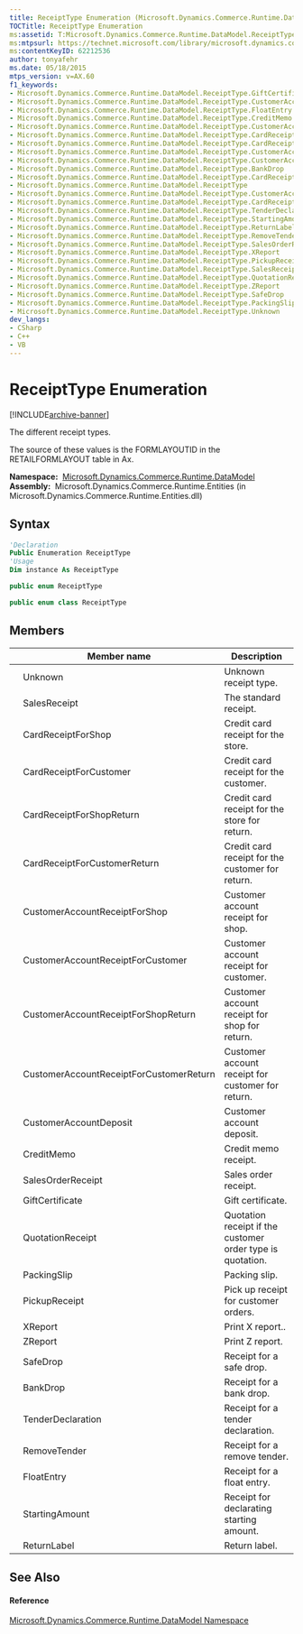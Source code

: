 ```yaml
---
title: ReceiptType Enumeration (Microsoft.Dynamics.Commerce.Runtime.DataModel)
TOCTitle: ReceiptType Enumeration
ms:assetid: T:Microsoft.Dynamics.Commerce.Runtime.DataModel.ReceiptType
ms:mtpsurl: https://technet.microsoft.com/library/microsoft.dynamics.commerce.runtime.datamodel.receipttype(v=AX.60)
ms:contentKeyID: 62212536
author: tonyafehr
ms.date: 05/18/2015
mtps_version: v=AX.60
f1_keywords:
- Microsoft.Dynamics.Commerce.Runtime.DataModel.ReceiptType.GiftCertificate
- Microsoft.Dynamics.Commerce.Runtime.DataModel.ReceiptType.CustomerAccountReceiptForShop
- Microsoft.Dynamics.Commerce.Runtime.DataModel.ReceiptType.FloatEntry
- Microsoft.Dynamics.Commerce.Runtime.DataModel.ReceiptType.CreditMemo
- Microsoft.Dynamics.Commerce.Runtime.DataModel.ReceiptType.CustomerAccountReceiptForCustomerReturn
- Microsoft.Dynamics.Commerce.Runtime.DataModel.ReceiptType.CardReceiptForCustomerReturn
- Microsoft.Dynamics.Commerce.Runtime.DataModel.ReceiptType.CardReceiptForShopReturn
- Microsoft.Dynamics.Commerce.Runtime.DataModel.ReceiptType.CustomerAccountReceiptForShopReturn
- Microsoft.Dynamics.Commerce.Runtime.DataModel.ReceiptType.CustomerAccountDeposit
- Microsoft.Dynamics.Commerce.Runtime.DataModel.ReceiptType.BankDrop
- Microsoft.Dynamics.Commerce.Runtime.DataModel.ReceiptType.CardReceiptForShop
- Microsoft.Dynamics.Commerce.Runtime.DataModel.ReceiptType
- Microsoft.Dynamics.Commerce.Runtime.DataModel.ReceiptType.CustomerAccountReceiptForCustomer
- Microsoft.Dynamics.Commerce.Runtime.DataModel.ReceiptType.CardReceiptForCustomer
- Microsoft.Dynamics.Commerce.Runtime.DataModel.ReceiptType.TenderDeclaration
- Microsoft.Dynamics.Commerce.Runtime.DataModel.ReceiptType.StartingAmount
- Microsoft.Dynamics.Commerce.Runtime.DataModel.ReceiptType.ReturnLabel
- Microsoft.Dynamics.Commerce.Runtime.DataModel.ReceiptType.RemoveTender
- Microsoft.Dynamics.Commerce.Runtime.DataModel.ReceiptType.SalesOrderReceipt
- Microsoft.Dynamics.Commerce.Runtime.DataModel.ReceiptType.XReport
- Microsoft.Dynamics.Commerce.Runtime.DataModel.ReceiptType.PickupReceipt
- Microsoft.Dynamics.Commerce.Runtime.DataModel.ReceiptType.SalesReceipt
- Microsoft.Dynamics.Commerce.Runtime.DataModel.ReceiptType.QuotationReceipt
- Microsoft.Dynamics.Commerce.Runtime.DataModel.ReceiptType.ZReport
- Microsoft.Dynamics.Commerce.Runtime.DataModel.ReceiptType.SafeDrop
- Microsoft.Dynamics.Commerce.Runtime.DataModel.ReceiptType.PackingSlip
- Microsoft.Dynamics.Commerce.Runtime.DataModel.ReceiptType.Unknown
dev_langs:
- CSharp
- C++
- VB
---
```


# ReceiptType Enumeration


[!INCLUDE[archive-banner](includes/archive-banner.md)]

The different receipt types.

The source of these values is the FORMLAYOUTID in the RETAILFORMLAYOUT table in Ax.

**Namespace:**  [Microsoft.Dynamics.Commerce.Runtime.DataModel](microsoft-dynamics-commerce-runtime-datamodel-namespace.md)  
**Assembly:**  Microsoft.Dynamics.Commerce.Runtime.Entities (in Microsoft.Dynamics.Commerce.Runtime.Entities.dll)

## Syntax

``` vb
'Declaration
Public Enumeration ReceiptType
'Usage
Dim instance As ReceiptType
```

``` csharp
public enum ReceiptType
```

``` c++
public enum class ReceiptType
```

## Members

<table>
<thead>
<tr class="header">
<th></th>
<th>Member name</th>
<th>Description</th>
</tr>
</thead>
<tbody>
<tr class="odd">
<td></td>
<td>Unknown</td>
<td>Unknown receipt type.</td>
</tr>
<tr class="even">
<td></td>
<td>SalesReceipt</td>
<td>The standard receipt.</td>
</tr>
<tr class="odd">
<td></td>
<td>CardReceiptForShop</td>
<td>Credit card receipt for the store.</td>
</tr>
<tr class="even">
<td></td>
<td>CardReceiptForCustomer</td>
<td>Credit card receipt for the customer.</td>
</tr>
<tr class="odd">
<td></td>
<td>CardReceiptForShopReturn</td>
<td>Credit card receipt for the store for return.</td>
</tr>
<tr class="even">
<td></td>
<td>CardReceiptForCustomerReturn</td>
<td>Credit card receipt for the customer for return.</td>
</tr>
<tr class="odd">
<td></td>
<td>CustomerAccountReceiptForShop</td>
<td>Customer account receipt for shop.</td>
</tr>
<tr class="even">
<td></td>
<td>CustomerAccountReceiptForCustomer</td>
<td>Customer account receipt for customer.</td>
</tr>
<tr class="odd">
<td></td>
<td>CustomerAccountReceiptForShopReturn</td>
<td>Customer account receipt for shop for return.</td>
</tr>
<tr class="even">
<td></td>
<td>CustomerAccountReceiptForCustomerReturn</td>
<td>Customer account receipt for customer for return.</td>
</tr>
<tr class="odd">
<td></td>
<td>CustomerAccountDeposit</td>
<td>Customer account deposit.</td>
</tr>
<tr class="even">
<td></td>
<td>CreditMemo</td>
<td>Credit memo receipt.</td>
</tr>
<tr class="odd">
<td></td>
<td>SalesOrderReceipt</td>
<td>Sales order receipt.</td>
</tr>
<tr class="even">
<td></td>
<td>GiftCertificate</td>
<td>Gift certificate.</td>
</tr>
<tr class="odd">
<td></td>
<td>QuotationReceipt</td>
<td>Quotation receipt if the customer order type is quotation.</td>
</tr>
<tr class="even">
<td></td>
<td>PackingSlip</td>
<td>Packing slip.</td>
</tr>
<tr class="odd">
<td></td>
<td>PickupReceipt</td>
<td>Pick up receipt for customer orders.</td>
</tr>
<tr class="even">
<td></td>
<td>XReport</td>
<td>Print X report..</td>
</tr>
<tr class="odd">
<td></td>
<td>ZReport</td>
<td>Print Z report.</td>
</tr>
<tr class="even">
<td></td>
<td>SafeDrop</td>
<td>Receipt for a safe drop.</td>
</tr>
<tr class="odd">
<td></td>
<td>BankDrop</td>
<td>Receipt for a bank drop.</td>
</tr>
<tr class="even">
<td></td>
<td>TenderDeclaration</td>
<td>Receipt for a tender declaration.</td>
</tr>
<tr class="odd">
<td></td>
<td>RemoveTender</td>
<td>Receipt for a remove tender.</td>
</tr>
<tr class="even">
<td></td>
<td>FloatEntry</td>
<td>Receipt for a float entry.</td>
</tr>
<tr class="odd">
<td></td>
<td>StartingAmount</td>
<td>Receipt for declarating starting amount.</td>
</tr>
<tr class="even">
<td></td>
<td>ReturnLabel</td>
<td>Return label.</td>
</tr>
</tbody>
</table>


## See Also

#### Reference

[Microsoft.Dynamics.Commerce.Runtime.DataModel Namespace](microsoft-dynamics-commerce-runtime-datamodel-namespace.md)


